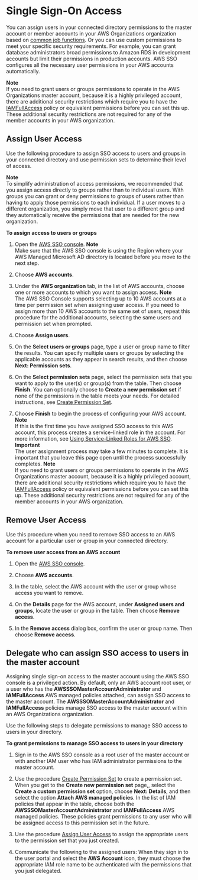 # Single Sign\-On Access<a name="useraccess"></a>

You can assign users in your connected directory permissions to the master account or member accounts in your AWS Organizations organization based on [common job functions](https://docs.aws.amazon.com/IAM/latest/UserGuide/access_policies_job-functions.html)\. Or you can use custom permissions to meet your specific security requirements\. For example, you can grant database administrators broad permissions to Amazon RDS in development accounts but limit their permissions in production accounts\. AWS SSO configures all the necessary user permissions in your AWS accounts automatically\.

**Note**  
If you need to grant users or groups permissions to operate in the AWS Organizations master account, because it is a highly privileged account, there are additional security restrictions which require you to have the [IAMFullAccess](https://console.aws.amazon.com/iam/home#policies/arn:aws:iam::aws:policy/IAMFullAccess) policy or equivalent permissions before you can set this up\. These additional security restrictions are not required for any of the member accounts in your AWS organization\.

## Assign User Access<a name="assignusers"></a>

Use the following procedure to assign SSO access to users and groups in your connected directory and use permission sets to determine their level of access\.

**Note**  
To simplify administration of access permissions, we recommended that you assign access directly to groups rather than to individual users\. With groups you can grant or deny permissions to groups of users rather than having to apply those permissions to each individual\. If a user moves to a different organization, you simply move that user to a different group and they automatically receive the permissions that are needed for the new organization\.

**To assign access to users or groups**

1. Open the [AWS SSO console](https://console.aws.amazon.com/singlesignon)\.
**Note**  
Make sure that the AWS SSO console is using the Region where your AWS Managed Microsoft AD directory is located before you move to the next step\.

1. Choose **AWS accounts**\.

1. Under the **AWS organization** tab, in the list of AWS accounts, choose one or more accounts to which you want to assign access\.
**Note**  
The AWS SSO Console supports selecting up to 10 AWS accounts at a time per permission set when assigning user access\. If you need to assign more than 10 AWS accounts to the same set of users, repeat this procedure for the additional accounts, selecting the same users and permission set when prompted\.

1. Choose **Assign users**\. 

1. On the **Select users or groups** page, type a user or group name to filter the results\. You can specify multiple users or groups by selecting the applicable accounts as they appear in search results, and then choose **Next: Permission sets**\. 

1. On the **Select permission sets** page, select the permission sets that you want to apply to the user\(s\) or group\(s\) from the table\. Then choose **Finish**\. You can optionally choose to **Create a new permission set** if none of the permissions in the table meets your needs\. For detailed instructions, see [Create Permission Set](howtocreatepermissionset.md)\. 

1. Choose **Finish** to begin the process of configuring your AWS account\.
**Note**  
If this is the first time you have assigned SSO access to this AWS account, this process creates a service\-linked role in the account\. For more information, see [Using Service\-Linked Roles for AWS SSO](using-service-linked-roles.md)\.
**Important**  
The user assignment process may take a few minutes to complete\. It is important that you leave this page open until the process successfully completes\.
**Note**  
If you need to grant users or groups permissions to operate in the AWS Organizations master account, because it is a highly privileged account, there are additional security restrictions which require you to have the [IAMFullAccess](https://console.aws.amazon.com/iam/home#policies/arn:aws:iam::aws:policy/IAMFullAccess) policy or equivalent permissions before you can set this up\. These additional security restrictions are not required for any of the member accounts in your AWS organization\.

## Remove User Access<a name="howtoremoveaccess"></a>

Use this procedure when you need to remove SSO access to an AWS account for a particular user or group in your connected directory\.

**To remove user access from an AWS account**

1. Open the [AWS SSO console](https://console.aws.amazon.com/singlesignon)\.

1. Choose **AWS accounts**\.

1. In the table, select the AWS account with the user or group whose access you want to remove\.

1. On the **Details** page for the AWS account, under **Assigned users and groups**, locate the user or group in the table\. Then choose **Remove access**\.

1. In the **Remove access** dialog box, confirm the user or group name\. Then choose **Remove access**\. 

## Delegate who can assign SSO access to users in the master account<a name="howtodelegatessoaccess"></a>

Assigning single sign\-on access to the master account using the AWS SSO console is a privileged action\. By default, only an AWS account root user, or a user who has the **AWSSSOMasterAccountAdministrator** and **IAMFullAccess** AWS managed policies attached, can assign SSO access to the master account\. The **AWSSSOMasterAccountAdministrator** and **IAMFullAccess** policies manage SSO access to the master account within an AWS Organizations organization\.

Use the following steps to delegate permissions to manage SSO access to users in your directory\.

**To grant permissions to manage SSO access to users in your directory**

1. Sign in to the AWS SSO console as a root user of the master account or with another IAM user who has IAM administrator permissions to the master account\.

1. Use the procedure [Create Permission Set](howtocreatepermissionset.md) to create a permission set\. When you get to the **Create new permission set** page,, select the **Create a custom permission set** option, choose **Next: Details**, and then select the option **Attach AWS managed policies**\. In the list of IAM policies that appear in the table, choose both the **AWSSSOMasterAccountAdministrator** and **IAMFullAccess** AWS managed policies\. These policies grant permissions to any user who will be assigned access to this permission set in the future\.

1. Use the procedure [Assign User Access](#assignusers) to assign the appropriate users to the permission set that you just created\.

1. Communicate the following to the assigned users: When they sign in to the user portal and select the **AWS Account** icon, they must choose the appropriate IAM role name to be authenticated with the permissions that you just delegated\.